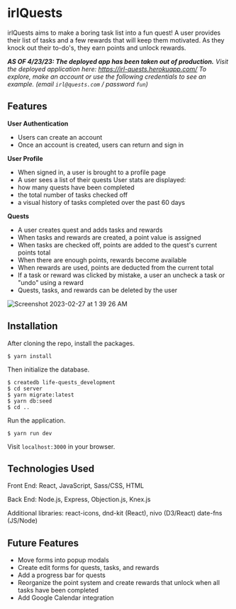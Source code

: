 # irlQuests

irlQuests aims to make a boring task list into a fun quest! A user provides their list of tasks and a few rewards that will keep them motivated. As they knock out their to-do's, they earn points and unlock rewards.

***AS OF 4/23/23: The deployed app has been taken out of production.***
*Visit the deployed application here: https://irl-quests.herokuapp.com/*
*To explore, make an account or use the following credentials to see an example. (email `irl@quests.com` / password `fun`)*


## Features
**User Authentication**
- Users can create an account
- Once an account is created, users can return and sign in

**User Profile**
- When signed in, a user is brought to a profile page
- A user sees a list of their quests
User stats are displayed: 
- how many quests have been completed 
- the total number of tasks checked off
- a visual history of tasks completed over the past 60 days

**Quests**
- A user creates quest and adds tasks and rewards
- When tasks and rewards are created, a point value is assigned
- When tasks are checked off, points are added to the quest's current points total
- When there are enough points, rewards become available
- When rewards are used, points are deducted from the current total
- If a task or reward was clicked by mistake, a user an uncheck a task or "undo" using a reward
- Quests, tasks, and rewards can be deleted by the user

![Screenshot 2023-02-27 at 1 39 26 AM](https://user-images.githubusercontent.com/98292550/221500230-97d1b26f-d007-4af3-a1e5-071bf619ddf5.png)


## Installation
After cloning the repo, install the packages.
```
$ yarn install
```
Then initialize the database.
```
$ createdb life-quests_development
$ cd server
$ yarn migrate:latest
$ yarn db:seed
$ cd ..
```
Run the application.
```
$ yarn run dev
```
Visit `localhost:3000` in your browser.

## Technologies Used
Front End: React, JavaScript, Sass/CSS, HTML

Back End: Node.js, Express, Objection.js, Knex.js

Additional libraries: react-icons, dnd-kit (React), nivo (D3/React) date-fns (JS/Node)

## Future Features
- Move forms into popup modals
- Create edit forms for quests, tasks, and rewards
- Add a progress bar for quests
- Reorganize the point system and create rewards that unlock when all tasks have been completed
- Add Google Calendar integration
